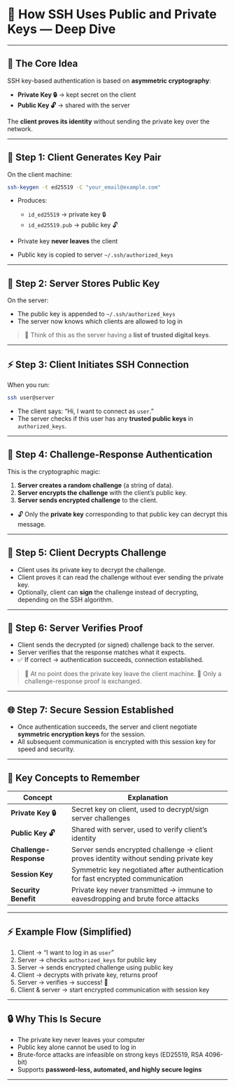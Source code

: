 

# 🔐 How SSH Uses Public and Private Keys — Deep Dive

---

## 🌟 The Core Idea

SSH key-based authentication is based on **asymmetric cryptography**:

* **Private Key 🔒** → kept secret on the client
* **Public Key 🔓** → shared with the server

The **client proves its identity** without sending the private key over the network.

---

## 🧩 Step 1: Client Generates Key Pair

On the client machine:

```bash
ssh-keygen -t ed25519 -C "your_email@example.com"
```

* Produces:

  * `id_ed25519` → private key 🔒
  * `id_ed25519.pub` → public key 🔓

* Private key **never leaves** the client

* Public key is copied to server `~/.ssh/authorized_keys`

---

## 🏢 Step 2: Server Stores Public Key

On the server:

* The public key is appended to `~/.ssh/authorized_keys`
* The server now knows which clients are allowed to log in

> 🔹 Think of this as the server having a **list of trusted digital keys**.

---

## ⚡ Step 3: Client Initiates SSH Connection

When you run:

```bash
ssh user@server
```

* The client says: “Hi, I want to connect as `user`.”
* The server checks if this user has any **trusted public keys** in `authorized_keys`.

---

## 🔐 Step 4: Challenge-Response Authentication

This is the cryptographic magic:

1. **Server creates a random challenge** (a string of data).
2. **Server encrypts the challenge** with the client’s public key.
3. **Server sends encrypted challenge** to the client.

* 🔓 Only the **private key** corresponding to that public key can decrypt this message.

---

## 🧮 Step 5: Client Decrypts Challenge

* Client uses its private key to decrypt the challenge.
* Client proves it can read the challenge without ever sending the private key.
* Optionally, client can **sign** the challenge instead of decrypting, depending on the SSH algorithm.

---

## 🏁 Step 6: Server Verifies Proof

* Client sends the decrypted (or signed) challenge back to the server.
* Server verifies that the response matches what it expects.
* ✅ If correct → authentication succeeds, connection established.

> 🔹 At no point does the private key leave the client machine.
> 🔹 Only a challenge-response proof is exchanged.

---

## 🌐 Step 7: Secure Session Established

* Once authentication succeeds, the server and client negotiate **symmetric encryption keys** for the session.
* All subsequent communication is encrypted with this session key for speed and security.

---

## 🧠 Key Concepts to Remember

| Concept                | Explanation                                                                           |
| ---------------------- | ------------------------------------------------------------------------------------- |
| **Private Key 🔒**     | Secret key on client, used to decrypt/sign server challenges                          |
| **Public Key 🔓**      | Shared with server, used to verify client’s identity                                  |
| **Challenge-Response** | Server sends encrypted challenge → client proves identity without sending private key |
| **Session Key**        | Symmetric key negotiated after authentication for fast encrypted communication        |
| **Security Benefit**   | Private key never transmitted → immune to eavesdropping and brute force attacks       |

---

## ⚡ Example Flow (Simplified)

1. Client → “I want to log in as `user`”
2. Server → checks `authorized_keys` for public key
3. Server → sends encrypted challenge using public key
4. Client → decrypts with private key, returns proof
5. Server → verifies → success! 🔑
6. Client & server → start encrypted communication with session key

---

## 🔒 Why This Is Secure

* The private key never leaves your computer
* Public key alone cannot be used to log in
* Brute-force attacks are infeasible on strong keys (ED25519, RSA 4096-bit)
* Supports **password-less, automated, and highly secure logins**

---